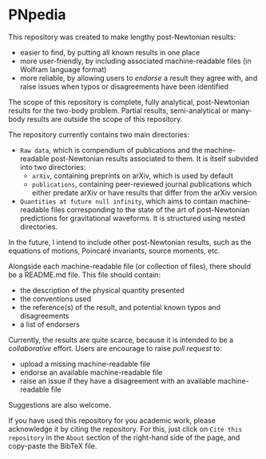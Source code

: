 # PNpedia

This repository was created to make lengthy post-Newtonian results:
* easier to find, by putting all known results in one place
* more user-friendly, by including associated machine-readable files (in Wolfram language format)
* more reliable, by allowing users to *endorse* a result they agree with, and raise issues when typos or disagreements have been identified

The scope of this repository is complete, fully analytical, post-Newtonian results for the two-body problem. Partial results, semi-analytical or many-body results are outside the scope of this repository.

The repository currently contains two main directories:
* ``Raw data``, which is compendium of publications and the machine-readable post-Newtonian results associated to them. It is itself subvided into two directories:
    * ``arXiv``, containing preprints on arXiv, which is used by default
    * ``publications``, containing peer-reviewed journal publications which either predate arXiv or have results that differ from the arXiv version 
* ``Quantities at future null infinity``, which aims to contain machine-readable files corresponding to the state of the art of post-Newtonian predictions for gravitational waveforms. It is structured using nested directories.

In the future, I intend to include other post-Newtonian results, such as the equations of motions, Poincaré invariants, source moments, etc.


Alongside each machine-readable file (or collection of files), there should be a README.md file. This file should contain:
* the description of the physical quantity presented
* the conventions used
* the reference(s) of the result, and potential known typos and disagreements
* a list of endorsers

Currently, the results are quite scarce, because it is intended to be a *collaborative* effort. Users are encourage to raise *pull request* to:
* upload a missing machine-readable file
* endorse an available machine-readable file
* raise an issue if they have a disagreement with an available machine-readable file

Suggestions are also welcome.

If you have used this repository for you academic work, please acknowledge it by citing the repository. For this, just click on ``Cite this repository`` in the ``About`` section of the right-hand side of the page, and copy-paste the BibTeX file.


